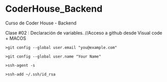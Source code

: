 # CoderHouse_Backend
Curso de Coder House - Backend

Clase #02 : Declaración de variables.
    //Acceso a github desde Visual code + MACOS   
    
    >git config --global user.email "you@example.com"
    
    >git config --global user.name "Your Name"
    
    >ssh-agent -s
    
    >ssh-add ~/.ssh/id_rsa


